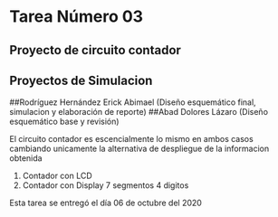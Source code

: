# Tarea Número 03
## Proyecto de circuito contador 
## Proyectos de Simulacion 
##Rodríguez Hernández Erick Abimael (Diseño esquemático final, simulacion y elaboración de reporte)
##Abad Dolores Lázaro (Diseño esquemático base y revisión)



El circuito contador es escencialmente lo mismo en ambos casos cambiando 
unicamente la alternativa de despliegue de la informacion obtenida
1. Contador con LCD
2. Contador con Display 7 segmentos 4 digitos


Esta tarea se entregó el día 06 de octubre del 2020